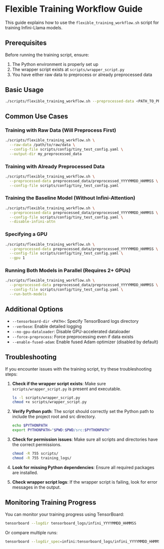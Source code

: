 # Flexible Training Workflow Guide

This guide explains how to use the `flexible_training_workflow.sh` script for training Infini-Llama models.

## Prerequisites

Before running the training script, ensure:

1. The Python environment is properly set up
2. The wrapper script exists at `scripts/wrapper_script.py`
3. You have either raw data to preprocess or already preprocessed data

## Basic Usage

```bash
./scripts/flexible_training_workflow.sh --preprocessed-data <PATH_TO_PREPROCESSED_DATA> --config-file <PATH_TO_CONFIG_FILE>
```

## Common Use Cases

### Training with Raw Data (Will Preprocess First)

```bash
./scripts/flexible_training_workflow.sh \
  --raw-data /path/to/raw/data \
  --config-file scripts/config/tiny_test_config.yaml \
  --output-dir my_preprocessed_data
```

### Training with Already Preprocessed Data

```bash
./scripts/flexible_training_workflow.sh \
  --preprocessed-data preprocessed_data/preprocessed_YYYYMMDD_HHMMSS \
  --config-file scripts/config/tiny_test_config.yaml
```

### Training the Baseline Model (Without Infini-Attention)

```bash
./scripts/flexible_training_workflow.sh \
  --preprocessed-data preprocessed_data/preprocessed_YYYYMMDD_HHMMSS \
  --config-file scripts/config/tiny_test_config.yaml \
  --disable-infini-attn
```

### Specifying a GPU

```bash
./scripts/flexible_training_workflow.sh \
  --preprocessed-data preprocessed_data/preprocessed_YYYYMMDD_HHMMSS \
  --config-file scripts/config/tiny_test_config.yaml \
  --gpu 1
```

### Running Both Models in Parallel (Requires 2+ GPUs)

```bash
./scripts/flexible_training_workflow.sh \
  --preprocessed-data preprocessed_data/preprocessed_YYYYMMDD_HHMMSS \
  --config-file scripts/config/tiny_test_config.yaml \
  --run-both-models
```

## Additional Options

- `--tensorboard-dir <PATH>`: Specify TensorBoard logs directory
- `--verbose`: Enable detailed logging
- `--no-gpu-dataloader`: Disable GPU-accelerated dataloader
- `--force-preprocess`: Force preprocessing even if data exists
- `--enable-fused-adam`: Enable fused Adam optimizer (disabled by default)

## Troubleshooting

If you encounter issues with the training script, try these troubleshooting steps:

1. **Check if the wrapper script exists**: Make sure `scripts/wrapper_script.py` is present and executable.
   ```bash
   ls -l scripts/wrapper_script.py
   chmod +x scripts/wrapper_script.py
   ```

2. **Verify Python path**: The script should correctly set the Python path to include the project root and src directory.
   ```bash
   echo $PYTHONPATH
   export PYTHONPATH="$PWD:$PWD/src:$PYTHONPATH"
   ```

3. **Check for permission issues**: Make sure all scripts and directories have the correct permissions.
   ```bash
   chmod -R 755 scripts/
   chmod -R 755 training_logs/
   ```

4. **Look for missing Python dependencies**: Ensure all required packages are installed.

5. **Check wrapper script logs**: If the wrapper script is failing, look for error messages in the output.

## Monitoring Training Progress

You can monitor your training progress using TensorBoard:

```bash
tensorboard --logdir tensorboard_logs/infini_YYYYMMDD_HHMMSS
```

Or compare multiple runs:

```bash
tensorboard --logdir_spec=infini:tensorboard_logs/infini_YYYYMMDD_HHMMSS,baseline:tensorboard_logs/baseline_YYYYMMDD_HHMMSS
```
